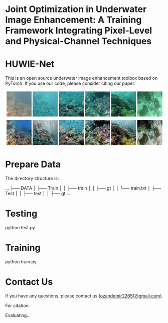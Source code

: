 # Joint Optimization in Underwater Image Enhancement: A Training Framework Integrating Pixel-Level and Physical-Channel Techniques
# HUWIE-Net

This is an open source underwater image enhancement toolbox based on PyTorch.
If you use our code, please consider citing our paper.

![Top row: real-world underwater images [19], bottom row: the corresponding enhanced images by HUWIE-Net.](./im.png)

# Prepare Data

The directory structure is:

...
├── DATA
│   ├── Train
│   │   ├── train
│   │   ├── gt
│   │   └── train.txt
│   ├── Test
│   │   ├── test
│   │   ├── gt
...

# Testing

python test.py

# Training

python train.py

# Contact Us

If you have any questions, please contact us (ozandemir22651@gmail.com).

For citation:

Evaluating...
